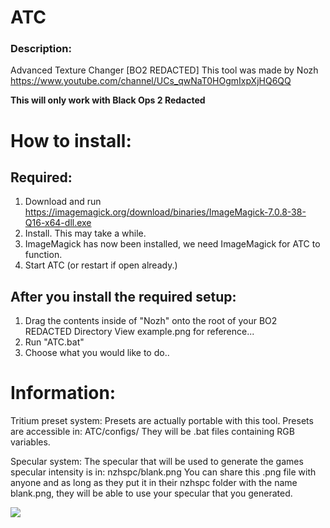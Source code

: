 
# ATC
### Description:
Advanced Texture Changer [BO2 REDACTED]
This tool was made by Nozh
https://www.youtube.com/channel/UCs_qwNaT0HOgmIxpXjHQ6QQ

**This will only work with Black Ops 2 Redacted**

# How to install:

## Required:
1) Download and run https://imagemagick.org/download/binaries/ImageMagick-7.0.8-38-Q16-x64-dll.exe
2) Install. This may take a while.
3) ImageMagick has now been installed, we need ImageMagick for ATC to function.
4) Start ATC (or restart if open already.)

## After you install the required setup:
1) Drag the contents inside of "Nozh" onto the root of your BO2 REDACTED Directory
View example.png for reference...
2) Run "ATC.bat"
3) Choose what you would like to do..

# Information:

Tritium preset system:
Presets are actually portable with this tool. Presets are accessible in:
ATC/configs/
They will be .bat files containing RGB variables.

Specular system:
The specular that will be used to generate the games specular intensity is in:
nzhspc/blank.png
You can share this .png file with anyone and as long as they put it in their nzhspc folder
with the name blank.png, they will be able to use your specular that you generated.

![]('https://github.com/zNozh/atc/raw/master/example.png')
